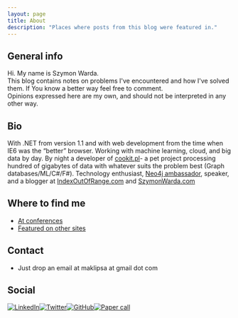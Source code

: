 ```yaml
---
layout: page
title: About
description: "Places where posts from this blog were featured in."
---
```


## General info

Hi. My name is Szymon Warda.<br/>
This blog contains notes on problems I've encountered and how I've solved them. If You know a better way feel free to comment.<br/>
Opinions expressed here are my own, and should not be interpreted in any other way. 

## Bio

With .NET from version 1.1 and with web development from the time when IE6 was the “better” browser. Working with machine learning, cloud, and big data by day. By night a developer of [cookit.pl](http://cookit.pl)- a pet project processing hundred of gigabytes of data with whatever suits the problem best (Graph databases/ML/C#/F#). Technology enthusiast, [Neo4j ambassador](https://neo4j.com/ambassador/), speaker, and a blogger at [IndexOutOfRange.com](https://IndexOutOfRange.com) and [SzymonWarda.com](https://szymonwarda.com)

## Where to find me

- [At conferences](/speaking)
- [Featured on other sites](/featuredIn)

## Contact

- Just drop an email at maklipsa at gmail dot com

## Social

[![LinkedIn](LinkedIn.png)](https://linkedin.com/in/szymonwarda)[![Twitter](Twitter.png)](https://twitter.com/maklipsa)[![GitHub](GitHub-Logo.png)](https://github.com/maklipsa)[![Paper call](logo-papercall.svg)](https://www.papercall.io/speakers/szymonwarda)

<style>
div.entry-content p:first-child img{
	height:300px;
}
div.entry-content p{
    vertical-align: top;
}
div.entry-content a {
	display:inline;
	border-bottom:none !important;
}
div.entry-content a img{
    height:50px;
	margin:10px;
}
div.entry-content p a:last-child img{
    margin-top: 20px;
	height:80px;
}
</style>
